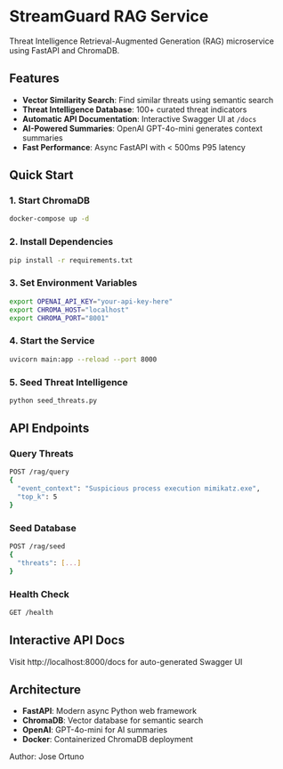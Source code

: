 # StreamGuard RAG Service

Threat Intelligence Retrieval-Augmented Generation (RAG) microservice using FastAPI and ChromaDB.

## Features

- **Vector Similarity Search**: Find similar threats using semantic search
- **Threat Intelligence Database**: 100+ curated threat indicators
- **Automatic API Documentation**: Interactive Swagger UI at `/docs`
- **AI-Powered Summaries**: OpenAI GPT-4o-mini generates context summaries
- **Fast Performance**: Async FastAPI with < 500ms P95 latency

## Quick Start

### 1. Start ChromaDB

```bash
docker-compose up -d
```

### 2. Install Dependencies

```bash
pip install -r requirements.txt
```

### 3. Set Environment Variables

```bash
export OPENAI_API_KEY="your-api-key-here"
export CHROMA_HOST="localhost"
export CHROMA_PORT="8001"
```

### 4. Start the Service

```bash
uvicorn main:app --reload --port 8000
```

### 5. Seed Threat Intelligence

```bash
python seed_threats.py
```

## API Endpoints

### Query Threats
```bash
POST /rag/query
{
  "event_context": "Suspicious process execution mimikatz.exe",
  "top_k": 5
}
```

### Seed Database
```bash
POST /rag/seed
{
  "threats": [...]
}
```

### Health Check
```bash
GET /health
```

## Interactive API Docs

Visit http://localhost:8000/docs for auto-generated Swagger UI

## Architecture

- **FastAPI**: Modern async Python web framework
- **ChromaDB**: Vector database for semantic search
- **OpenAI**: GPT-4o-mini for AI summaries
- **Docker**: Containerized ChromaDB deployment

Author: Jose Ortuno
